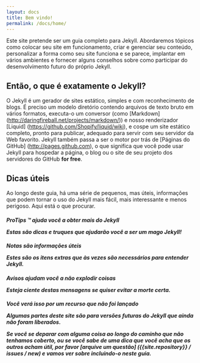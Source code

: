 ```yaml
---
layout: docs
title: Bem vindo!
permalink: /docs/home/
---
```


Este site pretende ser um guia completo para Jekyll. Abordaremos tópicos como colocar seu site em funcionamento, criar e gerenciar seu conteúdo, personalizar a forma como seu site funciona e se parece, implantar em vários ambientes e fornecer alguns conselhos sobre como participar do desenvolvimento futuro do próprio Jekyll.

## Então, o que é exatamente o Jekyll?

O Jekyll é um gerador de sites estático, simples e com reconhecimento de blogs. É preciso um modelo
diretório contendo arquivos de texto bruto em vários formatos, executa-o
um conversor (como [Markdown] (http://daringfireball.net/projects/markdown/))
e nosso renderizador [Liquid] (https://github.com/Shopify/liquid/wiki), e
cospe um site estático completo, pronto para publicar, adequado
para servir com seu servidor da Web favorito. Jekyll também passa a ser o motor
por trás de [Páginas do GitHub] (http://pages.github.com), o que significa que você pode usar Jekyll
para hospedar a página, o blog ou o site de seu projeto dos servidores do GitHub **for
free**.

## Dicas úteis

Ao longo deste guia, há uma série de pequenos, mas úteis,
informações que podem tornar o uso do Jekyll mais fácil, mais interessante e menos
perigoso. Aqui está o que procurar.

<div class = "note">
  <h5> ProTips ™ ajuda você a obter mais do Jekyll </ h5>
  <p> Estas são dicas e truques que ajudarão você a ser um mago Jekyll! </ p>
</ div>

<div class = "note info">
  <h5> Notas são informações úteis </ h5>
  <p> Estes são os itens extras que às vezes são necessários para entender
     Jekyll. </ P>
</ div>

<div class = "aviso de nota">
  <h5> Avisos ajudam você a não explodir coisas </ h5>
  <p> Esteja ciente destas mensagens se quiser evitar a morte certa. </ p>
</ div>

<div class = "nota não lançada">
  <h5> Você verá isso por um recurso que não foi lançado </ h5>
  <p> Algumas partes deste site são para versões futuras do Jekyll que
    ainda não foram liberados. </ p>
</ div>

Se você se deparar com alguma coisa ao longo do caminho que não tenhamos coberto, ou se você
sabe de uma dica que você acha que os outros acham útil, por favor [arquive um
questão] ({{site.repository}} / issues / new) e vamos ver sobre
incluindo-o neste guia.

